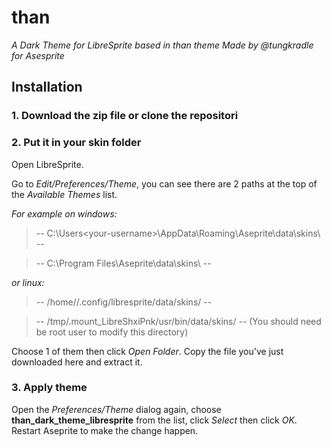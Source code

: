 # than
*A Dark Theme for LibreSprite based in than theme Made by @tungkradle for Asesprite*


## Installation
### 1. Download the zip file or clone the repositori

### 2. Put it in your skin folder
Open LibreSprite.

Go to *Edit/Preferences/Theme*, you can see there are 2 paths at the top of the *Available Themes* list.

*For example on windows:*

> -- C:\Users\<your-username>\AppData\Roaming\Aseprite\data\skins\ --

> -- C:\Program Files\Aseprite\data\skins\ --

*or linux:*

> -- /home/<your-username>/.config/libresprite/data/skins/ --

> -- /tmp/.mount_LibreShxiPnk/usr/bin/data/skins/ -- (You should need be root user to modify this directory)

Choose 1 of them then click *Open Folder*. Copy the file you've just downloaded here and extract it.

### 3. Apply theme
Open the *Preferences/Theme* dialog again, choose **than_dark_theme_libresprite** from the list, click *Select* then click *OK*. Restart Aseprite to make the change happen.
